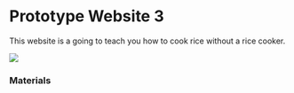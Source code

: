 <!DOCTYPE html>
<head>
    <h1>Prototype Website 3
    </h1>
</head>
<body>
    <p>This website is a going to teach you how to cook rice without a rice cooker.
    </p>
<img src="https://learn.compactappliance.com/wp-content/uploads/2012/03/rice-cooker.jpg"/>
    <h3>Materials
    </h3>
    <p>
